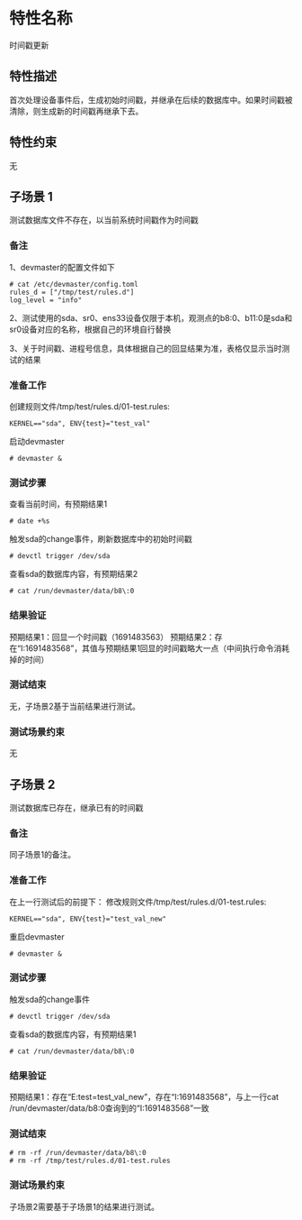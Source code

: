 # 特性名称

时间戳更新

## 特性描述

首次处理设备事件后，生成初始时间戳，并继承在后续的数据库中。如果时间戳被清除，则生成新的时间戳再继承下去。

## 特性约束

无

## 子场景 1

测试数据库文件不存在，以当前系统时间戳作为时间戳

### 备注

1、devmaster的配置文件如下
```
# cat /etc/devmaster/config.toml
rules_d = ["/tmp/test/rules.d"]
log_level = "info"
```

2、测试使用的sda、sr0、ens33设备仅限于本机，观测点的b8\:0、b11\:0是sda和sr0设备对应的名称，根据自己的环境自行替换

3、关于时间戳、进程号信息，具体根据自己的回显结果为准，表格仅显示当时测试的结果

### 准备工作

创建规则文件/tmp/test/rules.d/01-test.rules:
```
KERNEL=="sda", ENV{test}="test_val"
```

启动devmaster
```
# devmaster &
```

### 测试步骤

查看当前时间，有预期结果1
```
# date +%s
```

触发sda的change事件，刷新数据库中的初始时间戳
```
# devctl trigger /dev/sda
```

查看sda的数据库内容，有预期结果2
```
# cat /run/devmaster/data/b8\:0
```

### 结果验证

预期结果1：回显一个时间戳（1691483563）
预期结果2：存在“I:1691483568”，其值与预期结果1回显的时间戳略大一点（中间执行命令消耗掉的时间）

### 测试结束

无，子场景2基于当前结果进行测试。

### 测试场景约束

无

## 子场景 2

测试数据库已存在，继承已有的时间戳

### 备注

同子场景1的备注。

### 准备工作

在上一行测试后的前提下：
修改规则文件/tmp/test/rules.d/01-test.rules:
```
KERNEL=="sda", ENV{test}="test_val_new"
```

重启devmaster
```
# devmaster &
```

### 测试步骤

触发sda的change事件
```
# devctl trigger /dev/sda
```

查看sda的数据库内容，有预期结果1
```
# cat /run/devmaster/data/b8\:0
```

### 结果验证

预期结果1：存在“E:test=test_val_new”，存在“I:1691483568”，与上一行cat /run/devmaster/data/b8\:0查询到的“I:1691483568”一致

### 测试结束

```
# rm -rf /run/devmaster/data/b8\:0
# rm -rf /tmp/test/rules.d/01-test.rules
```

### 测试场景约束

子场景2需要基于子场景1的结果进行测试。
